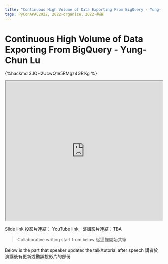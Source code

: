```yaml
---
title: "Continuous High Volume of Data Exporting From BigQuery - Yung- Chun Lu"
tags: PyConAPAC2022, 2022-organize, 2022-共筆
---
```


# Continuous High Volume of Data Exporting From BigQuery - Yung- Chun Lu

{%hackmd 3JQH2UcwQ1e5RMgz4GRiKg %}

<iframe src=https://app.sli.do/event/99HovY4yo4krtEvBfDdYr5 height=450 width=100%></iframe>


Slide link 投影片連結：
YouTube link　演講影片連結：TBA

> Collaborative writing start from below 
> 從這裡開始共筆 

Below is the part that speaker updated the talk/tutorial after speech
講者於演講後有更新或勘誤投影片的部份